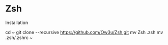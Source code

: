 # Zsh

Installation

cd ~
git clone --recursive https://github.com/Ow3u/Zsh.git
mv Zsh .zsh
mv .zsh/.zshrc ~

